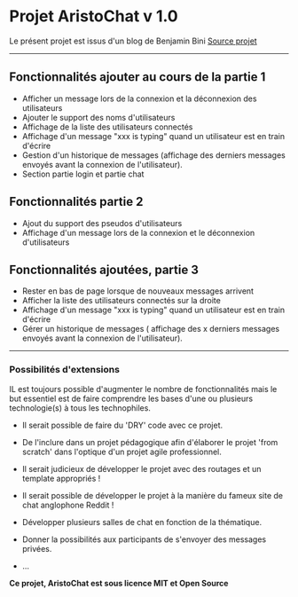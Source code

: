 # Projet AristoChat v 1.0

Le présent projet est issus d'un blog de Benjamin Bini
[Source projet](https://blog.bini.io/developper-un-chat-avec-socket-io-partie-1/)

-------

## Fonctionnalités ajouter au cours de la partie 1

* Afficher un message lors de la connexion et la déconnexion des utilisateurs
* Ajouter le support des noms d'utilisateurs
* Affichage de la liste des utilisateurs connectés
* Affichage d'un message "xxx is typing" quand un utilisateur est en train d'écrire
* Gestion d'un historique de messages (affichage des derniers messages envoyés avant la connexion de l'utilisateur).
* Section partie login et partie chat

## Fonctionnalités partie 2

* Ajout du support des pseudos d'utilisateurs
* Affichage d'un message lors de la connexion et le déconnexion d'utilisateurs

## Fonctionnalités ajoutées, partie 3

* Rester en bas de page lorsque de nouveaux messages arrivent
* Afficher la liste des utilisateurs connectés sur la droite
* Affichage d'un message "xxx is typing" quand un utilisateur est en train d'écrire
* Gérer un historique de messages ( affichage des x derniers messages envoyés avant la connexion de l'utilisateur).

-------

### Possibilités d'extensions

IL est toujours possible d'augmenter le nombre de fonctionnalités mais le but essentiel est de faire comprendre les bases d'une ou plusieurs technologie(s) à tous les technophiles.

* Il serait possible de faire du 'DRY' code avec ce projet.

* De l'inclure dans un projet pédagogique afin d'élaborer le projet 'from scratch' dans l'optique d'un projet agile professionnel.

* Il serait judicieux de développer le projet avec des routages et un template appropriés !

* Il serait possible de développer le projet à la manière du fameux site de chat anglophone Reddit !

* Développer plusieurs salles de chat en fonction de la thématique.

* Donner la possibilités aux participants de s'envoyer des messages privées.

* ...

**Ce projet, AristoChat est sous licence MIT et Open Source**




